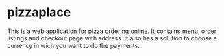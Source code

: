 ﻿# pizzaplace
 
 This is a web application for pizza ordering online. It contains menu, order listings and checkout page with address. It also has a solution to choose a currency in wich you want to do the payments.
